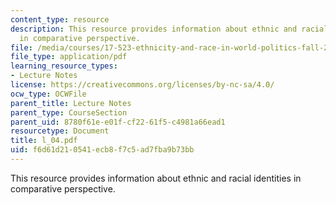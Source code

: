 ```yaml
---
content_type: resource
description: This resource provides information about ethnic and racial identities
  in comparative perspective.
file: /media/courses/17-523-ethnicity-and-race-in-world-politics-fall-2005/f6d61d210541ecb8f7c5ad7fba9b73bb_l_04.pdf
file_type: application/pdf
learning_resource_types:
- Lecture Notes
license: https://creativecommons.org/licenses/by-nc-sa/4.0/
ocw_type: OCWFile
parent_title: Lecture Notes
parent_type: CourseSection
parent_uid: 8780f61e-e01f-cf22-61f5-c4981a66ead1
resourcetype: Document
title: l_04.pdf
uid: f6d61d21-0541-ecb8-f7c5-ad7fba9b73bb
---
```

This resource provides information about ethnic and racial identities in comparative perspective.